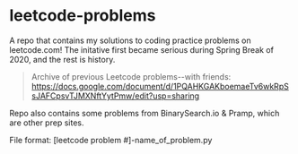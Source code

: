 # leetcode-problems

A repo that contains my solutions to coding practice problems on leetcode.com! The initative first became serious during Spring Break of 2020, and the rest is history.

> Archive of previous Leetcode problems--with friends: https://docs.google.com/document/d/1PQAHKGAKboemaeTv6wkRpSsJAFCpsvTJMXNftYytPmw/edit?usp=sharing

Repo also contains some problems from BinarySearch.io & Pramp, which are other prep sites.

File format: [leetcode problem #]-name_of_problem.py
